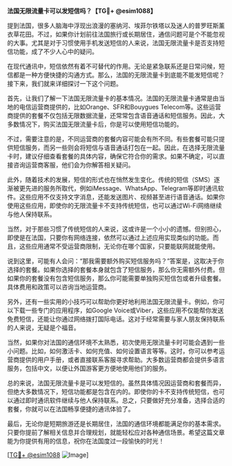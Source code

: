 **法国无限流量卡可以发短信吗？【TG💪+ @esim1088】**

提到法国，很多人脑海中浮现出浪漫的塞纳河、埃菲尔铁塔以及迷人的普罗旺斯薰衣草花田。不过，如果你计划前往法国旅行或长期居住，通信问题可是个不能忽视的大事。尤其是对于习惯使用手机发送短信的人来说，法国无限流量卡是否支持短信功能，成了不少人心中的疑问。

在现代通讯中，短信依然有着不可替代的作用。无论是紧急联系还是日常问候，短信都是一种方便快捷的沟通方式。那么，法国的无限流量卡到底能不能发短信呢？接下来，我们就来详细探讨一下这个问题。

首先，让我们了解一下法国无限流量卡的基本情况。法国的无限流量卡通常是由当地的电信运营商提供的，比如Orange、SFR和Bouygues Telecom等。这些运营商提供的套餐不仅包括无限数据流量，还常常包含语音通话和短信服务。因此，大多数情况下，购买法国无限流量卡后，你是可以使用短信功能的。

不过，需要注意的是，不同运营商的套餐内容可能会有所不同。有些套餐可能只提供短信服务，而另一些则会将短信与语音通话打包在一起。因此，在选择无限流量卡时，建议仔细查看套餐的具体内容，确保它符合你的需求。如果不确定，可以直接咨询运营商客服，他们会为你解答相关疑问。

此外，随着技术的发展，短信的形式也在悄然发生变化。传统的短信（SMS）逐渐被更先进的服务所取代，例如iMessage、WhatsApp、Telegram等即时通讯软件。这些应用不仅支持文字消息，还能发送图片、视频甚至进行语音通话。如果你使用这些应用，即使你的无限流量卡不支持传统短信，也可以通过Wi-Fi网络继续与他人保持联系。

当然，对于那些习惯了传统短信的人来说，这或许是一个小小的遗憾。但别担心，即使是在法国，只要你有网络连接，依然可以通过上述应用实现类似的功能。而且，这些应用通常不受运营商限制，无论你在哪个国家，只要能联网就能使用。

说到这里，可能有人会问：“那我需要额外购买短信服务吗？”答案是，这取决于你选择的套餐。如果你选择的套餐本身就包含了短信服务，那么你无需额外付费。但如果你的套餐没有包含短信服务，那么你可能需要单独购买短信包或者升级套餐。具体费用和政策可以咨询当地运营商。

另外，还有一些实用的小技巧可以帮助你更好地利用法国无限流量卡。例如，你可以下载一些专门的应用程序，如Google Voice或Viber，这些应用不仅能帮你发送免费短信，还能让你通过网络拨打国际电话。这对于经常需要与家人朋友保持联系的人来说，无疑是个福音。

当然，如果你对法国的通信环境不太熟悉，初次使用无限流量卡时可能会遇到一些小问题。比如，如何激活卡、如何充值、如何设置语言等等。这时，你可以参考运营商提供的用户手册，或者直接联系客服寻求帮助。大多数运营商都会提供多语言服务，包括中文，以便让外国游客更方便地使用他们的服务。

总的来说，法国无限流量卡是可以发短信的。虽然具体情况因运营商和套餐而异，但绝大多数情况下，短信功能都是包含在内的。即使你的卡不支持传统短信，也可以通过即时通讯软件继续与他人保持联系。总之，只要做好充分准备，选择合适的套餐，你就可以在法国畅享便捷的通讯体验了。

最后，无论你是短期旅游还是长期居住，法国的通信环境都能满足你的基本需求。只要你提前了解相关信息并合理规划，就能轻松应对各种通信场景。希望这篇文章能为你提供有用的信息，祝你在法国度过一段愉快的时光！

[[TG💪+ @esim1088](https://t.me/s/esim1088) ![Image](https://i.postimg.cc/4NQfJmqS/Snipaste-2025-05-13-00-14-12.png)]